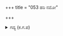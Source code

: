 +++
title = "053 ಹರಿ ನಮೋ"

+++

<details><summary>ಗದ್ಯ (ಕ.ಗ.ಪ) </summary>

53. ಶ್ರೀಹರಿಗೆ ವಂದನೆ. ಭಕ್ತರ ಪಾಪವನ್ನು ಕಳೆಯುವಾತನಿಗೆ ವಂದನೆ. ಸರ್ವಲೋಕ ಸ್ವಾಮಿಗೆ ನಮಸ್ಕಾರ. ಕೃಷ್ಣ, ಕೇಶವ, ವಿಷ್ಣು, ವಾಮನ ರೂಪಿಗೆ ನಮಸ್ಕಾರ. ಪುಣ್ಯ ಶ್ಲೋಕನೂ ಜಗತ್ತನ್ನೇ ವ್ಯಾಪಿಸಿದ ನಿರ್ಮಲ ರೂಪನೂ ಆದ ಕರುಣಾಮಯಿ ಗದುಗಿನ ವೀರ ನಾರಾಯಣ ಸ್ವಾಮಿಯು ಕಾಪಾಡಲಿ.
</details>
